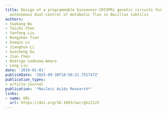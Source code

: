 ```yaml
---
title: Design of a programmable biosensor-CRISPRi genetic circuits for dynamic and
  autonomous dual-control of metabolic flux in Bacillus subtilis
authors:
- Yaokang Wu
- Taichi Chen
- Yanfeng Liu
- Rongzhen Tian
- Xueqin Lv
- Jianghua Li
- Guocheng Du
- Jian Chen
- Rodrigo Ledesma‐Amaro
- Long Liu
date: '2019-01-01'
publishDate: '2025-09-30T18:50:21.751747Z'
publication_types:
- article-journal
publication: '*Nucleic Acids Research*'
links:
- name: URL
  url: https://doi.org/10.1093/nar/gkz1123
---
```

